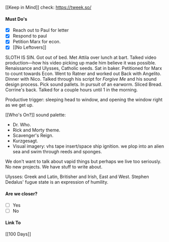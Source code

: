 [[Keep in Mind]]
check: https://tweek.so/
#### Must Do's
- [x] Reach out to Paul for letter
- [x] Respond to paul
- [x] Petition Marx for econ.
- [x] [[No Leftovers]]

SLOTH IS SIN. Got out of bed. Met Attila over lunch at bart. Talked video production—how his video picking up made him believe it was possible. Renaissance and Ulysses, Catholic seeds. Sat in baker. Petitioned for Marx to count towards Econ. Went to Ratner and worked out Back with Angelito. Dinner with Nico. Talked through his script for *Forgive Me* and his sound design process. Pick sound pallets. In pursuit of an earworm. Sliced Bread. Corrine's back. Talked for a couple hours until 1 in the morning.

Productive trigger: sleeping head to window, and opening the window right as we get up. 

[[Who's On?]] sound palette:
- Dr. Who. 
- Rick and Morty theme. 
- Scavenger's Reign. 
- Kurzgesagt.
- Visual imagery: vhs tape insert/space ship ignition. we plop into an alien sea and swim through reeds and sponges. 

We don't want to talk about vapid things but perhaps we live too seriously. 
No new projects. We have stuff to write about.

Ulysses: Greek and Latin, Britisher and Irish, East and West. 
Stephen Dedalus' fugue state is an expression of humility. 
#### Are we closer?
- [ ] Yes
- [ ] No
#### Link To
[[100 Days]]